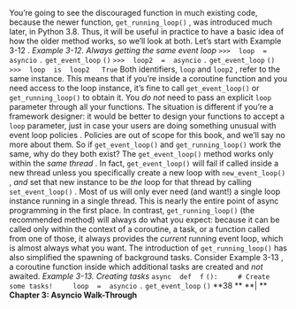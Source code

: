 You’re going to see the discouraged function in much existing code, because the newer function,  `get_running_loop()` , was introduced much later, in Python 3.8. Thus, it will be useful in practice to have a basic idea of how the older method works, so we’ll look at both. Let’s start with  Example 3-12 . *Example 3-12. Always getting the same event loop* `>>>` ` ` `loop` ` ` `=` ` ` `asyncio` `.` `get_event_loop` `()` `>>>` ` ` `loop2` ` ` `=` ` ` `asyncio` `.` `get_event_loop` `()` `>>>` ` ` `loop` ` ` `is` ` ` `loop2` `  ` `True` Both identifiers,  `loop`  and  `loop2` , refer to the same instance. This means that if you’re inside a coroutine function and you need access to the loop instance, it’s fine to call  `get_event_loop()`  or  `get_running_loop()`  to obtain it. You *do not*  need to pass an explicit  `loop`  parameter through all your functions. The situation is different if you’re a framework designer: it would be better to design your functions to accept a  `loop`  parameter, just in case your users are doing something unusual with  event loop policies . Policies are out of scope for this book, and we’ll say no more about them. So if  `get_event_loop()`  and  `get_running_loop()`  work the same, why do they both exist? The  `get_event_loop()`  method works only within the  *same thread* . In fact, `get_event_loop()`  will fail if called inside a new thread unless you specifically create a new loop with  `new_event_loop()` ,  *and*  set that new instance to be  *the*  loop for that thread by calling  `set_event_loop()` . Most of us will only ever need (and want!) a single loop instance running in a single thread. This is nearly the entire point of async programming in the first place. In contrast,  `get_running_loop()`  (the recommended method) will always do what you expect: because it can be called only within the context of a coroutine, a task, or a function called from one of those, it always provides the  *current*  running event loop, which is almost always what you want. The introduction of  `get_running_loop()`  has also simplified the spawning of background tasks. Consider  Example 3-13 , a coroutine function inside which additional tasks are created and  *not*  awaited. *Example 3-13. Creating tasks* `async` ` ` `def` ` ` `f` `():` `    ` `# Create some tasks!` `    ` `loop` ` ` `=` ` ` `asyncio` `.` `get_event_loop` `()` **38 ** **| ** **Chapter 3: Asyncio Walk-Through**